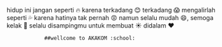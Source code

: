 hidup ini jangan seperti :fire: karena terkadang :blush: terkadang :scream:
mengalirlah seperti :sweat_drops: karena hatinya tak pernah :rage:
namun selalu mudah :smile:, semoga kelak :angel: selalu disampingmu untuk membuat :sunny: didalam :heart:

				##wellcome to AKAKOM :school: